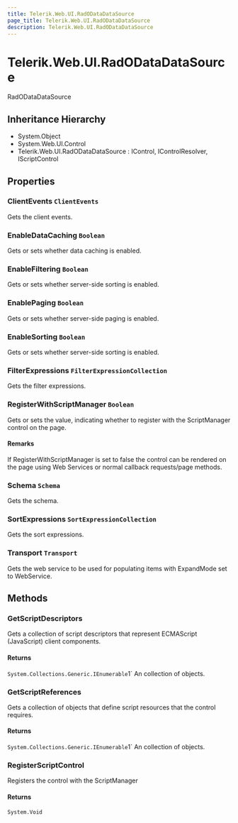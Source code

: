 ```yaml
---
title: Telerik.Web.UI.RadODataDataSource
page_title: Telerik.Web.UI.RadODataDataSource
description: Telerik.Web.UI.RadODataDataSource
---
```


# Telerik.Web.UI.RadODataDataSource

RadODataDataSource

## Inheritance Hierarchy

* System.Object
* System.Web.UI.Control
* Telerik.Web.UI.RadODataDataSource : IControl, IControlResolver, IScriptControl

## Properties

###  ClientEvents `ClientEvents`

Gets the client events.

###  EnableDataCaching `Boolean`

Gets or sets whether data caching is enabled.

###  EnableFiltering `Boolean`

Gets or sets whether server-side sorting is enabled.

###  EnablePaging `Boolean`

Gets or sets whether server-side paging is enabled.

###  EnableSorting `Boolean`

Gets or sets whether server-side sorting is enabled.

###  FilterExpressions `FilterExpressionCollection`

Gets the filter expressions.

###  RegisterWithScriptManager `Boolean`

Gets or sets the value, indicating whether to register with the ScriptManager control on the page.

#### Remarks
If RegisterWithScriptManager is set to false the control can be rendered on the page using Web Services or normal callback requests/page methods.

###  Schema `Schema`

Gets the schema.

###  SortExpressions `SortExpressionCollection`

Gets the sort expressions.

###  Transport `Transport`

Gets the web service to be used for populating items with ExpandMode set to WebService.

## Methods

###  GetScriptDescriptors

Gets a collection of script descriptors that represent ECMAScript (JavaScript)
            client components.

#### Returns

`System.Collections.Generic.IEnumerable`1` An  collection of 
            objects.

###  GetScriptReferences

Gets a collection of  objects
            that define script resources that the control requires.

#### Returns

`System.Collections.Generic.IEnumerable`1` An  collection of 
            objects.

###  RegisterScriptControl

Registers the control with the ScriptManager

#### Returns

`System.Void` 

